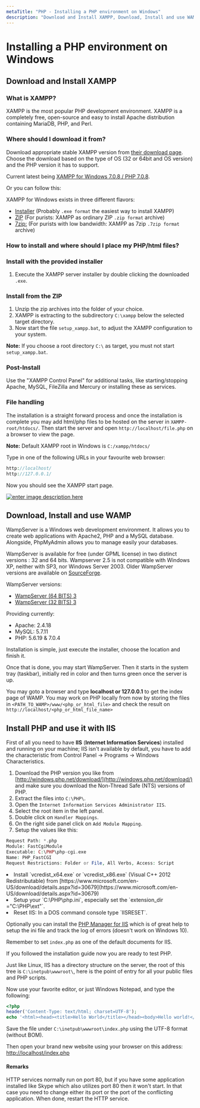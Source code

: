 ```yaml
---
metaTitle: "PHP - Installing a PHP environment on Windows"
description: "Download and Install XAMPP, Download, Install and use WAMP, Install PHP and use it with IIS"
---
```


# Installing a PHP environment on Windows



## Download and Install XAMPP


### What is XAMPP?

XAMPP is the most popular PHP development environment. XAMPP is a completely free, open-source and easy to install Apache distribution containing MariaDB, PHP, and Perl.

### Where should I download it from?

Download appropriate stable XAMPP version from [their download page](//www.apachefriends.org/download.html). Choose the download based on the type of OS (32 or 64bit and OS version) and the PHP version it has to support.

Current latest being [XAMPP for Windows 7.0.8 / PHP 7.0.8](//www.apachefriends.org/xampp-files/7.0.8/xampp-win32-7.0.8-0-VC14-installer.exe).

Or you can follow this:

XAMPP for Windows exists in three different flavors:

- [Installer](https://sourceforge.net/projects/xampp/files/XAMPP%20Windows/7.0.8/xampp-portable-win32-7.0.8-0-VC14-installer.exe/download) (Probably `.exe format` the easiest way to install XAMPP)
- [ZIP](https://sourceforge.net/projects/xampp/files/XAMPP%20Windows/7.0.8/xampp-portable-win32-7.0.8-0-VC14.zip/download) (For purists: XAMPP as ordinary ZIP `.zip format` archive)
- [7zip:](https://sourceforge.net/projects/xampp/files/XAMPP%20Windows/7.0.8/xampp-portable-win32-7.0.8-0-VC14.7z/download) (For purists with low bandwidth: XAMPP as 7zip `.7zip format` archive)

### How to install and where should I place my PHP/html files?

### Install with the provided installer

1. Execute the XAMPP server installer by double clicking the downloaded `.exe`.

### Install from the ZIP

1. Unzip the zip archives into the folder of your choice.
1. XAMPP is extracting to the subdirectory `C:\xampp` below the selected target directory.
1. Now start the file `setup_xampp.bat`, to adjust the XAMPP configuration to your system.

> 
**Note:** If you choose a root directory `C:\` as target, you must not start `setup_xampp.bat`.


### Post-Install

Use the "XAMPP Control Panel" for additional tasks, like starting/stopping Apache, MySQL, FileZilla and Mercury or installing these as services.

### File handling

The installation is a straight forward process and once the installation is complete you may add html/php files to be hosted on the server in `XAMPP-root/htdocs/`. Then start the server and open `http://localhost/file.php` on a browser to view the page.

> 
**Note:** Default XAMPP root in Windows is `C:/xampp/htdocs/`


Type in one of the following URLs in your favourite web browser:

```php
http://localhost/
http://127.0.0.1/

```

Now you should see the XAMPP start page.

[<img src="https://i.stack.imgur.com/8gS2c.jpg" alt="enter image description here" />](https://i.stack.imgur.com/8gS2c.jpg)



## Download, Install and use WAMP


WampServer is a Windows web development environment. It allows you to create web applications with Apache2, PHP and a MySQL database. Alongside, PhpMyAdmin allows you to manage easily your databases.

WampServer is available for free (under GPML license) in two distinct versions : 32 and 64 bits. Wampserver 2.5 is not compatible with Windows XP, neither with SP3, nor Windows Server 2003. Older WampServer versions are available on [SourceForge](https://sourceforge.net/projects/wampserver/files/).

WampServer versions:

- [WampServer (64 BITS) 3](https://sourceforge.net/projects/wampserver/files/WampServer%203/WampServer%203.0.0/wampserver3.0.4_x64_apache2.4.18_mysql5.7.11_php5.6.19-7.0.4.exe/download)
- [WampServer (32 BITS) 3](https://sourceforge.net/projects/wampserver/files/WampServer%203/WampServer%203.0.0/wampserver3.0.4_x86_apache2.4.18_mysql5.7.11_php5.6.19-7.0.4.exe/download)

Providing currently:

- Apache: 2.4.18
- MySQL: 5.7.11
- PHP: 5.6.19 & 7.0.4

Installation is simple, just execute the installer, choose the location and finish it.

Once that is done, you may start WampServer.
Then it starts in the system tray (taskbar), initially red in color and then turns green once the server is up.

You may goto a browser and type **localhost or 127.0.0.1** to get the index page of WAMP.
You may work on PHP locally from now by storing the files in `<PATH_TO_WAMP>/www/<php_or_html_file>` and check the result on `http://localhost/<php_or_html_file_name>`



## Install PHP and use it with IIS


First of all you need to have **IIS** (**Internet Information Services**) installed and running on your machine; IIS isn't available by default, you have to add the characteristic from Control Panel -> Programs -> Windows Characteristics.

1. Download the PHP version you like from [http://windows.php.net/download/](http://windows.php.net/download/) and make sure you download the Non-Thread Safe (NTS) versions of PHP.
1. Extract the files into `C:\PHP\`.
1. Open the `Internet Information Services Administrator IIS`.
1. Select the root item in the left panel.
1. Double click on `Handler Mappings`.
1. On the right side panel click on `Add Module Mapping`.
1. Setup the values like this:

```php
Request Path: *.php   
Module: FastCgiModule  
Executable: C:\PHP\php-cgi.exe  
Name: PHP_FastCGI  
Request Restrictions: Folder or File, All Verbs, Access: Script

```


<li>
Install `vcredist_x64.exe` or `vcredist_x86.exe` (Visual C++ 2012 Redistributable) from [https://www.microsoft.com/en-US/download/details.aspx?id=30679](https://www.microsoft.com/en-US/download/details.aspx?id=30679)
</li>
<li>
Setup your `C:\PHP\php.ini`, especially set the `extension_dir ="C:\PHP\ext"`.
</li>
<li>
Reset IIS: In a DOS command console type `IISRESET`.
</li>

Optionally you can install the [PHP Manager for IIS](https://phpmanager.codeplex.com/) which is of great help to setup the ini file and track the log of errors (doesn't work on Windows 10).

Remember to set `index.php` as one of the default documents for IIS.

If you followed the installation guide now you are ready to test PHP.

Just like Linux, IIS has a directory structure on the server, the root of this tree is `C:\inetpub\wwwroot\`, here is the point of entry for all your public files and PHP scripts.

Now use your favorite editor, or just Windows Notepad, and type the following:

```php
<?php 
header('Content-Type: text/html; charset=UTF-8');    
echo '<html><head><title>Hello World</title></head><body>Hello world!</body></html>';

```

Save the file under `C:\inetpub\wwwroot\index.php` using the UTF-8 format (without BOM).

Then open your brand new website using your browser on this address: [http://localhost/index.php](http://localhost/index.php)



#### Remarks


HTTP services normally run on port 80, but if you have some application installed like Skype which also utilizes port 80 then it won't start. In that case you need to change either its port or the port of the conflicting application. When done, restart the HTTP service.

